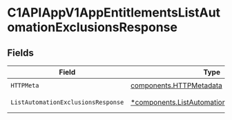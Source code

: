 # C1APIAppV1AppEntitlementsListAutomationExclusionsResponse


## Fields

| Field                                                                                                       | Type                                                                                                        | Required                                                                                                    | Description                                                                                                 |
| ----------------------------------------------------------------------------------------------------------- | ----------------------------------------------------------------------------------------------------------- | ----------------------------------------------------------------------------------------------------------- | ----------------------------------------------------------------------------------------------------------- |
| `HTTPMeta`                                                                                                  | [components.HTTPMetadata](../../models/components/httpmetadata.md)                                          | :heavy_check_mark:                                                                                          | N/A                                                                                                         |
| `ListAutomationExclusionsResponse`                                                                          | [*components.ListAutomationExclusionsResponse](../../models/components/listautomationexclusionsresponse.md) | :heavy_minus_sign:                                                                                          | Successful response                                                                                         |